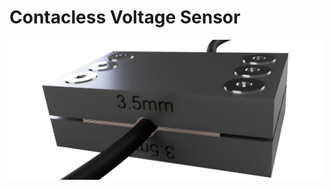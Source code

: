 # Contacless Voltage Sensor
![image](https://github.com/erwinkooiman/Contacless_voltage_sensor/blob/main/Sensor_3D_Files/CVSrender.png)

